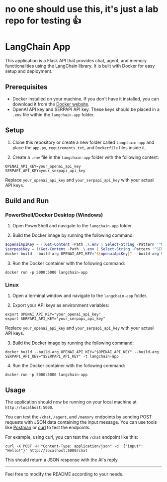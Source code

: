 # no one should use this, it's just a lab repo for testing 👍
# LangChain App

This application is a Flask API that provides chat, agent, and memory functionalities using the LangChain library. It is built with Docker for easy setup and deployment.

## Prerequisites

- Docker installed on your machine. If you don't have it installed, you can download it from the [Docker website](https://www.docker.com/get-started).
- OpenAI API key and SERPAPI API key. These keys should be placed in a `.env` file within the `langchain-app` folder.

## Setup

1. Clone this repository or create a new folder called `langchain-app` and place the `app.py`, `requirements.txt`, and `Dockerfile` files inside it.

2. Create a `.env` file in the `langchain-app` folder with the following content:

```
OPENAI_API_KEY=your_openai_api_key
SERPAPI_API_KEY=your_serpapi_api_key
```

Replace `your_openai_api_key` and `your_serpapi_api_key` with your actual API keys.

## Build and Run

### PowerShell/Docker Desktop (Windows)

1. Open PowerShell and navigate to the `langchain-app` folder.

2. Build the Docker image by running the following command:

```powershell
$openaiApiKey = ((Get-Content -Path .\.env | Select-String -Pattern '^OPENAI_API_KEY=') -replace 'OPENAI_API_KEY=','')
$serpapiKey = ((Get-Content -Path .\.env | Select-String -Pattern '^SERPAPI_API_KEY=') -replace 'SERPAPI_API_KEY=','')
docker build --build-arg OPENAI_API_KEY="${openaiApiKey}" --build-arg SERPAPI_API_KEY="${serpapiKey}" -t langchain-app .
```

3. Run the Docker container with the following command:

```
docker run -p 5000:5000 langchain-app
```

### Linux

1. Open a terminal window and navigate to the `langchain-app` folder.

2. Export your API keys as environment variables:

```
export OPENAI_API_KEY="your_openai_api_key"
export SERPAPI_API_KEY="your_serpapi_api_key"
```

Replace `your_openai_api_key` and `your_serpapi_api_key` with your actual API keys.

3. Build the Docker image by running the following command:

```
docker build --build-arg OPENAI_API_KEY="$OPENAI_API_KEY" --build-arg SERPAPI_API_KEY="$SERPAPI_API_KEY" -t langchain-app .
```

4. Run the Docker container with the following command:

```
docker run -p 5000:5000 langchain-app
```

## Usage

The application should now be running on your local machine at `http://localhost:5000`.

You can test the `/chat`, `/agent`, and `/memory` endpoints by sending POST requests with JSON data containing the input message. You can use tools like [Postman](https://www.postman.com/) or [curl](https://curl.se/) to test the endpoints.

For example, using curl, you can test the `/chat` endpoint like this:

```
curl -X POST -H "Content-Type: application/json" -d '{"input": "Hello!"}' http://localhost:5000/chat
```

This should return a JSON response with the AI's reply.

---

Feel free to modify the README according to your needs.
